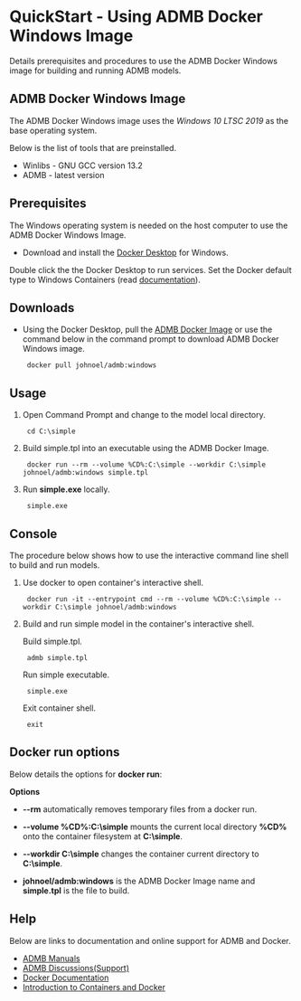 QuickStart - Using ADMB Docker Windows Image
============================================

Details prerequisites and procedures to use the ADMB Docker Windows image for building and running ADMB models.

ADMB Docker Windows Image
-------------------------

The ADMB Docker Windows image uses the *Windows 10 LTSC 2019* as the base operating system.

Below is the list of tools that are preinstalled.

* Winlibs - GNU GCC version 13.2 
* ADMB - latest version

Prerequisites
-------------

The Windows operating system is needed on the host computer to use the ADMB Docker Windows Image.

* Download and install the [Docker Desktop](https://www.docker.com/products/docker-desktop/) for Windows.

Double click the the Docker Desktop to run services.  Set the Docker default type to Windows Containers (read [documentation](https://learn.microsoft.com/en-us/virtualization/windowscontainers/quick-start/set-up-environment?tabs=dockerce#install-the-container-runtime)).

Downloads
---------

* Using the Docker Desktop, pull the [ADMB Docker Image](https://hub.docker.com/r/johnoel/admb/) or use the command below in the command prompt to download ADMB Docker Windows image.

       docker pull johnoel/admb:windows

Usage
-----

1. Open Command Prompt and change to the model local directory.

        cd C:\simple

2. Build simple.tpl into an executable using the ADMB Docker Image.

        docker run --rm --volume %CD%:C:\simple --workdir C:\simple johnoel/admb:windows simple.tpl

3. Run **simple.exe** locally.

        simple.exe

Console
-------

The procedure below shows how to use the interactive command line shell to build and run models.

1. Use docker to open container's interactive shell.

        docker run -it --entrypoint cmd --rm --volume %CD%:C:\simple --workdir C:\simple johnoel/admb:windows

2. Build and run simple model in the container's interactive shell.
    
      Build simple.tpl.

        admb simple.tpl

      Run simple executable.

        simple.exe

      Exit container shell.

        exit

Docker run options
------------------

Below details the options for **docker run**:

**Options**

* **--rm** automatically removes temporary files from a docker run.

* **--volume %CD%:C:\simple** mounts the current local directory **%CD%** onto the container filesystem at **C:\simple**.

* **--workdir C:\simple** changes the container current directory to **C:\simple**. 

* **johnoel/admb:windows** is the ADMB Docker Image name and **simple.tpl** is the file to build.

Help
----

Below are links to documentation and online support for ADMB and Docker.

* [ADMB Manuals](https://www.admb-project.org/docs/manuals/)
* [ADMB Discussions(Support)](https://github.com/admb-project/admb/discussions)
* [Docker Documentation](https://docs.docker.com/)
* [Introduction to Containers and Docker](https://learn.microsoft.com/en-us/dotnet/architecture/microservices/container-docker-introduction/)
